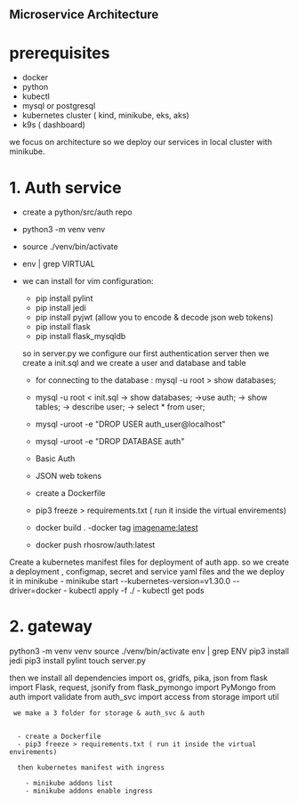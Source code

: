 ## Microservice Architecture

# prerequisites
 - docker 
 - python
 - kubectl
 - mysql or postgresql
 - kubernetes cluster ( kind, minikube, eks, aks)
 - k9s ( dashboard) 

we focus on architecture so we deploy our services in local cluster with minikube.
   

# 1. Auth service
  - create a python/src/auth repo 
  - python3 -m venv venv
  - source ./venv/bin/activate 
  - env | grep VIRTUAL
  - we can install for vim configuration:  
      - pip install pylint
      - pip install jedi
    - pip install pyjwt (allow you to encode & decode json web tokens)
    - pip install flask
    - pip install flask_mysqldb

    so in server.py we configure our first authentication server
    then we create a init.sql and we create a user and database and table
      - for connecting to the database : mysql -u root > show databases;
      - mysql -u root < init.sql
        -> show databases;
        ->use auth;
        -> show tables;
        -> describe user;
        -> select * from user;
      - mysql -uroot -e "DROP USER auth_user@localhost"
      - mysql -uroot -e "DROP DATABASE auth"

      - Basic Auth
      - JSON web tokens

      - create a Dockerfile
      - pip3 freeze > requirements.txt ( run it inside the virtual envirements)

      - docker build .
      -docker tag <imagename:latest>
      - docker push rhosrow/auth:latest

Create a kubernetes manifest files for deployment of auth app.
so we create a deployment , configmap, secret and service yaml files 
and the we deploy it in minikube
    - minikube start --kubernetes-version=v1.30.0 --driver=docker
    - kubectl apply -f ./
    - kubectl get pods


# 2. gateway 
   python3 -m venv venv 
   source ./venv/bin/activate
   env | grep ENV
   pip3 install jedi 
   pip3 install pylint
   touch server.py

   then we install all dependencies
          import os, gridfs, pika, json
          from flask import Flask, request, jsonify
          from flask_pymongo import PyMongo
          from auth import validate
          from auth_svc import access
          from storage import util


     we make a 3 folder for storage & auth_svc & auth

     
      - create a Dockerfile
      - pip3 freeze > requirements.txt ( run it inside the virtual envirements)

      then kubernetes manifest with ingress 

        - minikube addons list
        - minikube addons enable ingress




